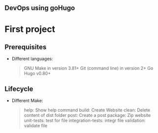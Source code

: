 ## DevOps using goHugo
# First project 
## Prerequisites
*   Different languages:

    > GNU Make in version 3.81+
    > Git (command line) in version 2+
    > Go Hugo v0.80+

## Lifecycle
* Different Make:
    > help: Show help command
    > build:  Create Website
    > clean:  Delete content of dist folder
    > post:  Create a post
    > package: Zip website
    > unit-tests: test for file
    > integration-tests: integr file
    > validation: validate file